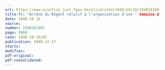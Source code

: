 ```yaml
---
url: https://www.ejustice.just.fgov.be/eli/arrete/1948/10/18/1948101801/justel
title-fr: "Arrêté du Régent relatif à l'organisation d'une " Semaine d'information et de perfectionnement pédagogique ""
date: 1948-10-18
source:
number: 1948101801
page: 9968
case: 1948-10-18/01
publication: 1948-12-17
starts:
modifies:
pdf-original:
pdf-consolidated:
---
```



